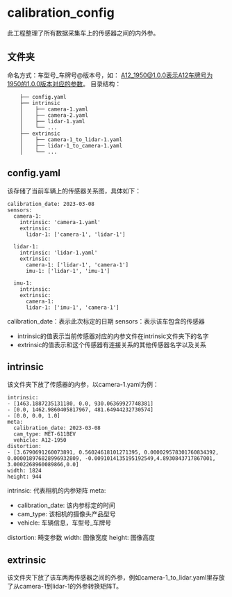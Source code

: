 # calibration_config
此工程整理了所有数据采集车上的传感器之间的内外参。

## 文件夹

命名方式：车型号_车牌号@版本号，如： A12_1950@1.0.0表示A12车牌号为1950的1.0.0版本对应的参数。
目录结构：

        ├── config.yaml
        ├── intrinsic
        │    ├── camera-1.yaml
        │    ├── camera-2.yaml
        │    ├── lidar-1.yaml
        │    └── ...
        ├── extrinsic
        │    ├── camera-1_to_lidar-1.yaml
        │    ├── lidar-1_to_camera-1.yaml
        │    └── ...
**config.yaml**
-
该存储了当前车辆上的传感器关系图，具体如下： 

```python=
calibration_date: 2023-03-08
sensors:
  camera-1:
    intrinsic: 'camera-1.yaml'
    extrinsic:
      lidar-1: ['camera-1', 'lidar-1']
    
  lidar-1: 
    intrinsic: 'lidar-1.yaml'
    extrinsic:
      camera-1: ['lidar-1', 'camera-1']
      imu-1: ['lidar-1', 'imu-1']

  imu-1:
    intrinsic:
    extrinsic:
      camera-1: 
      lidar-1: ['imu-1', 'camera-1']
```
calibration_date：表示此次标定的日期
sensors：表示该车包含的传感器
- intrinsic的值表示当前传感器对应的内参文件在intrinsic文件夹下的名字
- extrinsic的值表示和这个传感器有连接关系的其他传感器名字以及关系
    
**intrinsic**
-
该文件夹下放了传感器的内参，以camera-1.yaml为例：
```python=
intrinsic:
- [1463.1887235131180, 0.0, 930.06369927748381]
- [0.0, 1462.9860405817967, 481.64944232730574]
- [0.0, 0.0, 1.0]
meta:
  calibration_date: 2023-03-08
  cam_type: MET-611BEV
  vehicle: A12-1950
distortion: 
- [3.6790691260073891, 0.56024618101271395, 0.000029578301760834392, 0.000018976828996932809, -0.0091014135195192549,4.8930843717867001, 3.0002268960089866,0.0]
width: 1824
height: 944
```
intrinsic: 代表相机的内参矩阵
meta: 
- calibration_date: 该内参标定的时间
- cam_type: 该相机的摄像头产品型号
- vehicle: 车辆信息，车型号_车牌号

distortion: 畸变参数
width: 图像宽度
height: 图像高度

**extrinsic**
-
该文件夹下放了该车两两传感器之间的外参，例如camera-1_to_lidar.yaml里存放了从camera-1到lidar-1的外参转换矩阵T。


